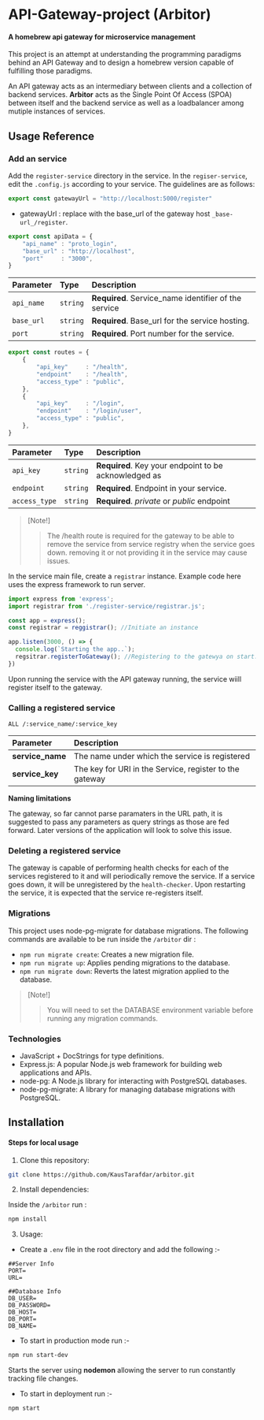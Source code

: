 # API-Gateway-project (Arbitor)

#### A homebrew api gateway for microservice management

This project is an attempt at understanding the programming paradigms behind an API Gateway and to design a homebrew version capable of fulfilling those paradigms.

An API gateway acts as an intermediary between clients and a collection of backend services. **Arbitor** acts as the Single Point Of Access (SPOA) between itself and the backend service as well as a loadbalancer among mutiple instances of services.

## Usage Reference

### Add an service

Add the `register-service` directory in the service. In the `regiser-service`, edit the `.config.js` according to your service. The guidelines are as follows:
```js
export const gatewayUrl = "http://localhost:5000/register"
```
- gatewayUrl : replace with the base_url of the gateway host `_base-url_/register`.

```js
export const apiData = {
    "api_name" : "proto_login",
    "base_url" : "http://localhost",
    "port"     : "3000",
}
```
| Parameter  | Type     | Description                                          |
| :--------  | :------- | :----------------------------------------------------|
| `api_name` | `string` | **Required**. Service_name identifier of the service |
| `base_url` | `string` | **Required**. Base_url for the service hosting.      |
| `port`     | `string` | **Required**. Port number for the service.           |

```js
export const routes = {
    {
        "api_key"     : "/health",
        "endpoint"    : "/health",
        "access_type" : "public",
    },
    {
        "api_key"     : "/login",
        "endpoint"    : "/login/user",
        "access_type" : "public",
    },
}
```
| Parameter  | Type     | Description                                |
| :--------  | :------- | :--------------------------------------------------------|
| `api_key`     | `string` | **Required**. Key your endpoint to be acknowledged as |
| `endpoint`    | `string` | **Required**. Endpoint in your service.               |
| `access_type` | `string` | **Required**. *private* or *public* endpoint          |
> [Note!]
>> The /health route is required for the gateway to be able to remove the service from service registry when the service goes down. removing it or not providing it in the service may cause issues.

In the service main file, create a `registrar` instance. Example code here uses the express framework to run server.
```js
import express from 'express';
import registrar from './register-service/registrar.js';

const app = express();
const registrar = reggistrar(); //Initiate an instance

app.listen(3000, () => {
  console.log(`Starting the app..`);
  regsitrar.registerToGateway(); //Registering to the gatewya on start.
})
```
Upon running the service with the API gateway running, the service wiill register itself to the gateway.

### Calling a registered service

```http
ALL /:service_name/:service_key
```
|     Parameter    |                     Description                         |
|:-----------------|:--------------------------------------------------------|
| **service_name** | The name under which the service is registered          |
| **service_key**  | The key for URI in the Service, register to the gateway |

**Naming limitations**

The gateway, so far cannot parse paramaters in the URL path, it is suggested to pass any parameters as query strings as those are fed forward. Later versions of the application will look to solve this issue.

### Deleting a registered service

The gateway is capable of performing health checks for each of the services registered to it and will periodically remove the service. If a service goes down, it will be unregistered by the `health-checker`. Upon restarting the service, it is expected that the service re-registers itself.

### Migrations

This project uses node-pg-migrate for database migrations. The following commands are available to be run inside the ```/arbitor``` dir :

- ```npm run migrate create```: Creates a new migration file.
- ```npm run migrate up```: Applies pending migrations to the database.
- ```npm run migrate down```: Reverts the latest migration applied to the database.
> [Note!]
>>You will need to set the DATABASE environment variable before running any migration commands.

### Technologies

- JavaScript + DocStrings for type definitions.
- Express.js: A popular Node.js web framework for building web applications and APIs.
- node-pg: A Node.js library for interacting with PostgreSQL databases.
- node-pg-migrate: A library for managing database migrations with PostgreSQL.

## Installation

#### Steps for local usage

1. Clone this repository:

```sh
git clone https://github.com/KausTarafdar/arbitor.git
```

2. Install dependencies:

Inside the ```/arbitor``` run :
```sh
npm install
```

3. Usage:
- Create a `.env` file in the root directory and add the following :-

```env
##Server Info
PORT=
URL=

##Database Info
DB_USER=
DB_PASSWORD=
DB_HOST=
DB_PORT=
DB_NAME=
```
- To start in production mode run :-

```sh
npm run start-dev
```
Starts the server using **nodemon** allowing the server to run constantly tracking file changes.

- To start in deployment run :-

```sh
npm start
```
